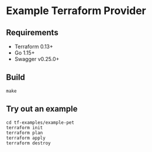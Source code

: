 # Example Terraform Provider

## Requirements
- Terraform 0.13+
- Go 1.15+
- Swagger v0.25.0+

## Build
```shell
make
```

## Try out an example
```shell
cd tf-examples/example-pet
terraform init
terraform plan
terraform apply
terraform destroy
```
